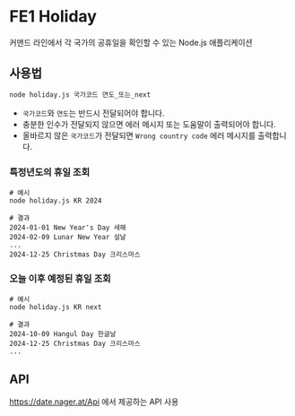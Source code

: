# FE1 Holiday

커맨드 라인에서 각 국가의 공휴일을 확인할 수 있는 Node.js 애플리케이션

## 사용법

```bash
node holiday.js 국가코드 연도_또는_next
```

- `국가코드`와 `연도`는 반드시 전달되어야 합니다.
- 충분한 인수가 전달되지 않으면 에러 메시지 또는 도움말이 출력되어야 합니다.
- 올바르지 않은 `국가코드`가 전달되면 `Wrong country code` 에러 메시지를 출력합니다.

### 특정년도의 휴일 조회

```console
# 예시
node holiday.js KR 2024

# 결과
2024-01-01 New Year's Day 새해
2024-02-09 Lunar New Year 설날
...
2024-12-25 Christmas Day 크리스마스
```

### 오늘 이후 예정된 휴일 조회

```console
# 예시
node holiday.js KR next

# 결과
2024-10-09 Hangul Day 한글날
2024-12-25 Christmas Day 크리스마스
...

```

## API

https://date.nager.at/Api 에서 제공하는 API 사용
